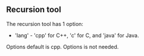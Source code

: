 ## Recursion tool

The recursion tool has 1 option:
* 'lang' - 'cpp' for C++, 'c' for C, and 'java' for Java.

Options default is cpp. Options is not needed.
